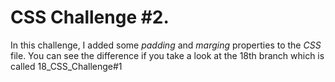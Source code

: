 # CSS Challenge #2.

In this challenge, I added some _padding_ and _marging_ properties to the _CSS_ file.
You can see the difference if you take a look at the 18th branch which is called 18_CSS_Challenge#1
